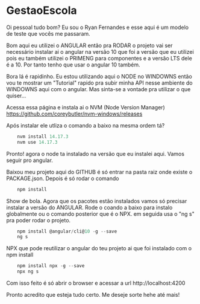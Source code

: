 # GestaoEscola

Oi pessoal tudo bom? Eu sou o Ryan Fernandes e esse aqui é um modelo de teste que vocês me passaram.

Bom aqui eu utilizei o ANGULAR então pra RODAR o projeto vai ser necessário instalar ai o angular na versão 10 que foi a versão que eu utilizei pois eu também utilizei o PRIMENG para componentes e a versão LTS dele é a 10. Por tanto tenho que usar o angular 10 também.

Bora lá é rapidinho. Eu estou utilizando aqui o NODE no WINDOWNS então vou te mostrar um "Tutorial" rapido pra subir minha API nesse ambiente do WINDOWNS aqui com o angular. Mas sinta-se a vontade pra utilizar o que quiser...

Acessa essa página e instala ai o NVM (Node Version Manager) 
https://github.com/coreybutler/nvm-windows/releases

Após instalar ele utliza o comando a baixo na mesma ordem tá?
```js
    nvm install 14.17.3
    nvm use 14.17.3
```

Pronto! agora o node ta instalado na versão que eu instalei aqui. Vamos seguir pro angular.

Baixou meu projeto aqui do GITHUB é só entrar na pasta raiz onde existe o PACKAGE.json. Depois é só
rodar o comando

```js
    npm install
```

Show de bola. Agora que os pacotes estão instalados vamos só precisar instalar a versão do ANGULAR.
Rode o coando a baixo para instalo globalmente ou o comando posterior que é o NPX.
em seguida usa o "ng s" pra poder rodar o projeto.
```js
    npm install @angular/cli@10 -g --save
    ng s
```

NPX que pode reutilizar o angular do teu projeto ai que foi instalado com o npm install
```js
    npm install npx -g --save
    npx ng s
```

Com isso feito é só abrir o browser e acessar a url http://localhost:4200

Pronto acredito que esteja tudo certo. Me deseje sorte hehe até mais!
